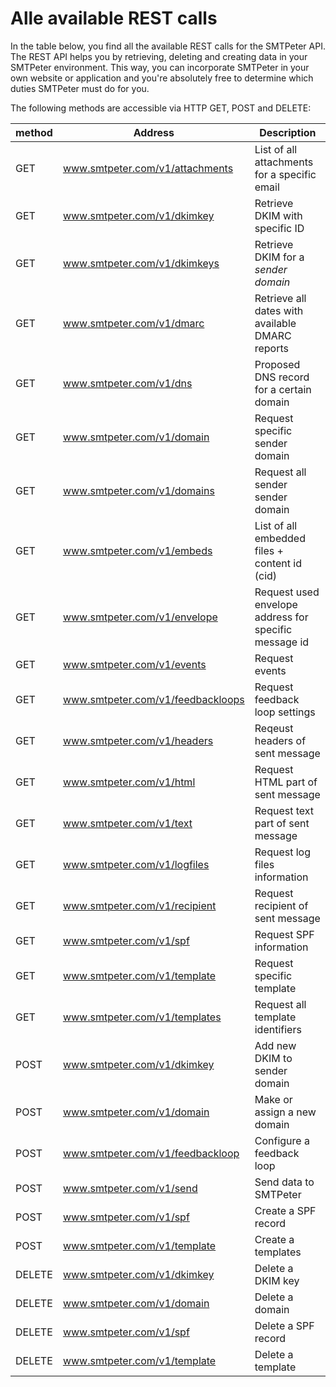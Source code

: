 # Alle available REST calls

In the table below, you find all the available REST calls for the SMTPeter API.
The REST API helps you by retrieving, deleting and creating data in your
SMTPeter environment. This way, you can incorporate SMTPeter in your own
website or application and you're absolutely free to determine which duties 
SMTPeter must do for you.

The following methods are accessible via HTTP GET, POST and DELETE:

| method         | Address                           | Description                                            |
|----------------|-----------------------------------|--------------------------------------------------------|
| GET            | www.smtpeter.com/v1/attachments   | List of all attachments for a specific email           |
| GET            | www.smtpeter.com/v1/dkimkey       | Retrieve DKIM with specific ID                         |
| GET            | www.smtpeter.com/v1/dkimkeys      | Retrieve DKIM for a *sender domain*                    |
| GET            | www.smtpeter.com/v1/dmarc         | Retrieve all dates with available DMARC reports        |
| GET            | www.smtpeter.com/v1/dns           | Proposed DNS record for a certain domain               |
| GET            | www.smtpeter.com/v1/domain        | Request specific sender domain                         |
| GET            | www.smtpeter.com/v1/domains       | Request all sender sender domain                       |
| GET            | www.smtpeter.com/v1/embeds        | List of all embedded files + content id (cid)          |
| GET            | www.smtpeter.com/v1/envelope      | Request used envelope address for specific message id  |
| GET            | www.smtpeter.com/v1/events        | Request events                                         |
| GET            | www.smtpeter.com/v1/feedbackloops | Request feedback loop settings                         |
| GET            | www.smtpeter.com/v1/headers       | Reqeust headers of sent message                        |
| GET            | www.smtpeter.com/v1/html          | Request HTML part of sent message                      |
| GET            | www.smtpeter.com/v1/text          | Request text part of sent message                      |
| GET            | www.smtpeter.com/v1/logfiles      | Request log files information                          |
| GET            | www.smtpeter.com/v1/recipient     | Request recipient of sent message                      |
| GET            | www.smtpeter.com/v1/spf           | Request SPF information                                |
| GET            | www.smtpeter.com/v1/template      | Request specific template                              |
| GET            | www.smtpeter.com/v1/templates     | Request all template identifiers                       |
| POST           | www.smtpeter.com/v1/dkimkey       | Add new DKIM to sender domain                          |
| POST           | www.smtpeter.com/v1/domain        | Make or assign a new domain                            |
| POST           | www.smtpeter.com/v1/feedbackloop  | Configure a feedback loop                              |
| POST           | www.smtpeter.com/v1/send          | Send data to SMTPeter                                  |
| POST           | www.smtpeter.com/v1/spf           | Create a SPF record                                    |
| POST           | www.smtpeter.com/v1/template      | Create a templates                                     |
| DELETE         | www.smtpeter.com/v1/dkimkey       | Delete a DKIM key                                      |
| DELETE         | www.smtpeter.com/v1/domain        | Delete a domain                                        |
| DELETE         | www.smtpeter.com/v1/spf           | Delete a SPF record                                    |
| DELETE         | www.smtpeter.com/v1/template      | Delete a template                                      |
